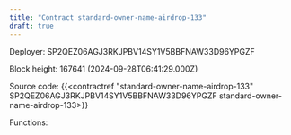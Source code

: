 ```yaml
---
title: "Contract standard-owner-name-airdrop-133"
draft: true
---
```

Deployer: SP2QEZ06AGJ3RKJPBV14SY1V5BBFNAW33D96YPGZF


 



Block height: 167641 (2024-09-28T06:41:29.000Z)

Source code: {{<contractref "standard-owner-name-airdrop-133" SP2QEZ06AGJ3RKJPBV14SY1V5BBFNAW33D96YPGZF standard-owner-name-airdrop-133>}}

Functions:


